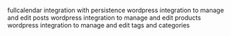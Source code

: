 fullcalendar integration with persistence
wordpress integration to manage and edit posts
wordpress integration to manage and edit products
wordpress integration to manage and edit tags and categories
